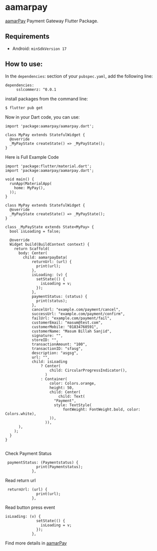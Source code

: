 # aamarpay

[aamarPay](https://aamarpay.com/) Payment Gateway Flutter Package.

## Requirements 

- Android: `minSdkVersion 17` 

## How to use: 
In the `dependencies`: section of your `pubspec.yaml`, add the following line:
```
dependencies:
     sslcommerz: ^0.0.1
```
install packages from the command line:

```
$ flutter pub get
```
Now in your Dart code, you can use:
```
import 'package:aamarpay/aamarpay.dart';

class MyPay extends StatefulWidget {
  @override
  _MyPayState createState() => _MyPayState();
}
```
Here is Full Example Code
```
import 'package:flutter/material.dart';
import 'package:aamarpay/aamarpay.dart';

void main() {
  runApp(MaterialApp(
    home: MyPay(),
  ));
}

class MyPay extends StatefulWidget {
  @override
  _MyPayState createState() => _MyPayState();
}

class _MyPayState extends State<MyPay> {
  bool isLoading = false;

  @override
  Widget build(BuildContext context) {
    return Scaffold(
      body: Center(
        child: aamarpayData(
            returnUrl: (url) {
              print(url);
            },
            isLoading: (v) {
              setState(() {
                isLoading = v;
              });
            },
            paymentStatus: (status) {
              print(status);
            },
            cancelUrl: "example.com/payment/cancel",
            successUrl: "example.com/payment/confirm",
            failUrl: "example.com/payment/fail",
            customerEmail: "masum@test.com",
            customerMobile: "01834760591",
            customerName: "Masum Billah Sanjid",
            signature: "",
            storeID: "",
            transactionAmount: "100",
            transactionID: "sfasg",
            description: "asgsg",
            url: "",
            child: isLoading
                ? Center(
                    child: CircularProgressIndicator(),
                  )
                : Container(
                    color: Colors.orange,
                    height: 50,
                    child: Center(
                        child: Text(
                      "Payment",
                      style: TextStyle(
                          fontWeight: FontWeight.bold, color: Colors.white),
                    )),
                  )),
      ),
    );
  }
}


```

Check Payment Status

```
 paymentStatus: (Paymentstatus) {
              print(Paymentstatus);
            },
```
Read return url

```
 returnUrl: (url) {
              print(url);
            },
```
Read button press event
```
isLoading: (v) {
              setState(() {
                isLoading = v;
              });
            },
```

Find more details in [aamarPay](https://aamarpay.com/) 

